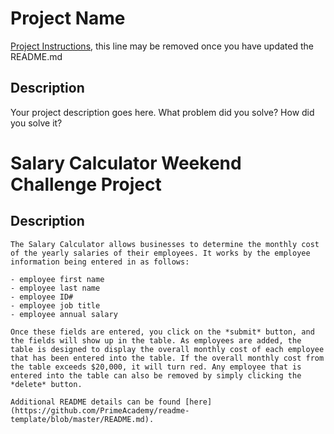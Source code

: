 # Project Name

[Project Instructions](./INSTRUCTIONS.md), this line may be removed once you have updated the README.md

## Description

Your project description goes here. What problem did you solve? How did you solve it?

# **Salary Calculator Weekend Challenge Project**

## **Description**

```
The Salary Calculator allows businesses to determine the monthly cost of the yearly salaries of their employees. It works by the employee information being entered in as follows: 

- employee first name
- employee last name
- employee ID#
- employee job title
- employee annual salary

Once these fields are entered, you click on the *submit* button, and the fields will show up in the table. As employees are added, the table is designed to display the overall monthly cost of each employee that has been entered into the table. If the overall monthly cost from the table exceeds $20,000, it will turn red. Any employee that is entered into the table can also be removed by simply clicking the *delete* button. 

Additional README details can be found [here](https://github.com/PrimeAcademy/readme-template/blob/master/README.md).
